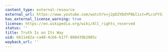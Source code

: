 ```yaml
---
content_type: external-resource
external_url: https://www.youtube.com/watch?v=j2pDZYDdYP8&list=PLcsFY534xTSKL-2aiuPiiWYPORMQVWQHE
has_external_license_warning: true
license: https://en.wikipedia.org/wiki/All_rights_reserved
status: ''
title: Truth Is on Its Way
uid: 6611e82a-ca48-4cb6-b17f-888439b2085c
wayback_url: ''
---
```

